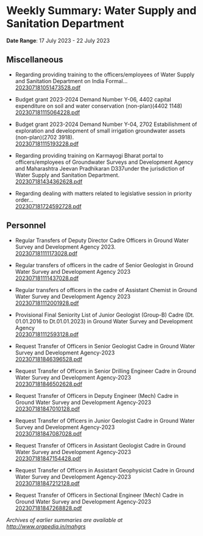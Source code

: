 # Weekly Summary: Water Supply and Sanitation Department

**Date Range**: 17 July 2023 - 22 July 2023


## Miscellaneous
- Regarding providing training to the officers/employees of Water Supply and Sanitation Department on India Formal...\
  [202307181051473528.pdf](https://gr.maharashtra.gov.in/Site/Upload/Government%20Resolutions/English/202307181051473528.pdf)

- Budget grant 2023-2024 Demand Number Y-06, 4402 capital expenditure on soil and water conservation (non-plan)(4402 1148)\
  [202307181115064228.pdf](https://gr.maharashtra.gov.in/Site/Upload/Government%20Resolutions/English/202307181115064228.pdf)

- Budget grant 2023-2024 Demand Number Y-04, 2702 Estabilishment of exploration and development of small irrigation groundwater assets (non-plan)(2702 3918).\
  [202307181115193228.pdf](https://gr.maharashtra.gov.in/Site/Upload/Government%20Resolutions/English/202307181115193228.pdf)

- Regarding providing training on Karmayogi Bharat portal to officers/employees of Groundwater Surveys and Development Agency and Maharashtra Jeevan Pradhikaran D337under the jurisdiction of Water Supply and Sanitation Department.\
  [202307181434362628.pdf](https://gr.maharashtra.gov.in/Site/Upload/Government%20Resolutions/English/202307181434362628.pdf)

- Regarding dealing with matters related to legislative session in priority order...\
  [202307181724592728.pdf](https://gr.maharashtra.gov.in/Site/Upload/Government%20Resolutions/English/202307181724592728.pdf)

## Personnel
- Regular Transfers of Deputy Director Cadre Officers in Ground Water Survey and Development Agency 2023.\
  [202307181111173028.pdf](https://gr.maharashtra.gov.in/Site/Upload/Government%20Resolutions/English/202307181111173028.pdf)

- Regular transfers of officers in the cadre of Senior Geologist in Ground Water Survey and Development Agency 2023\
  [202307181111437028.pdf](https://gr.maharashtra.gov.in/Site/Upload/Government%20Resolutions/English/202307181111437028.pdf)

- Regular transfers of officers in the cadre of Assistant Chemist in Ground Water Survey and Development Agency 2023\
  [202307181112001928.pdf](https://gr.maharashtra.gov.in/Site/Upload/Government%20Resolutions/English/202307181112001928.pdf)

- Provisional Final Seniority List of Junior Geologist (Group-B) Cadre (Dt. 01.01.2016 to Dt.01.01.2023) in Ground Water Survey and Development Agency\
  [202307181112593128.pdf](https://gr.maharashtra.gov.in/Site/Upload/Government%20Resolutions/English/202307181112593128.pdf)

- Request Transfer of Officers in Senior Geologist Cadre in Ground Water Survey and Development Agency-2023\
  [202307181846396528.pdf](https://gr.maharashtra.gov.in/Site/Upload/Government%20Resolutions/English/202307181846396528.pdf)

- Request Transfer of Officers in Senior Drilling Engineer Cadre in Ground Water Survey and Development Agency-2023\
  [202307181846502628.pdf](https://gr.maharashtra.gov.in/Site/Upload/Government%20Resolutions/English/202307181846502628.pdf)

- Request Transfer of Officers in Deputy Engineer (Mech) Cadre in Ground Water Survey and Development Agency-2023\
  [202307181847010128.pdf](https://gr.maharashtra.gov.in/Site/Upload/Government%20Resolutions/English/202307181847010128.pdf)

- Request Transfer of Officers in Junior Geologist Cadre in Ground Water Survey and Development Agency-2023\
  [202307181847087028.pdf](https://gr.maharashtra.gov.in/Site/Upload/Government%20Resolutions/English/202307181847087028.pdf)

- Request Transfer of Officers in Assistant Geologist Cadre in Ground Water Survey and Development Agency-2023\
  [202307181847154428.pdf](https://gr.maharashtra.gov.in/Site/Upload/Government%20Resolutions/English/202307181847154428.pdf)

- Request Transfer of Officers in Assistant Geophysicist Cadre in Ground Water Survey and Development Agency-2023\
  [202307181847212128.pdf](https://gr.maharashtra.gov.in/Site/Upload/Government%20Resolutions/English/202307181847212128.pdf)

- Request Transfer of Officers in Sectional Engineer (Mech) Cadre in Ground Water Survey and Development Agency-2023\
  [202307181847268828.pdf](https://gr.maharashtra.gov.in/Site/Upload/Government%20Resolutions/English/202307181847268828.pdf)


*Archives of earlier summaries are available at http://www.orgpedia.in/mahgrs*